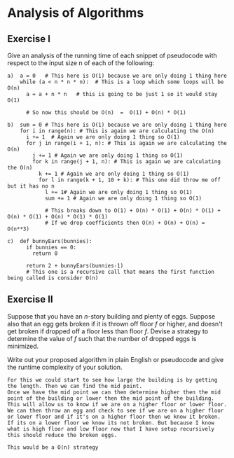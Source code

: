 # Analysis of Algorithms

## Exercise I

Give an analysis of the running time of each snippet of
pseudocode with respect to the input size n of each of the following:

```
a)  a = 0   # This here is O(1) because we are only doing 1 thing here
    while (a < n * n * n):  # This is a loop which some loops will be O(n)
      a = a + n * n   # this is going to be just 1 so it would stay O(1)

      # So now this should be O(n)  =  O(1) + O(n) * O(1)
```

```
b)  sum = 0 # This here is O(1) because we are only doing 1 thing here
    for i in range(n): # This is again we are calculating the O(n)
      i += 1  # Again we are only doing 1 thing so O(1)
      for j in range(i + 1, n): # This is again we are calculating the O(n)
        j += 1 # Again we are only doing 1 thing so O(1)
        for k in range(j + 1, n): # This is again we are calculating the O(n)
          k += 1 # Again we are only doing 1 thing so O(1)
          for l in range(k + 1, 10 + k): # This one did throw me off but it has no n
            l += 1# Again we are only doing 1 thing so O(1)
            sum += 1 # Again we are only doing 1 thing so O(1)

            # This breaks down to O(1) + O(n) * O(1) + O(n) * O(1) + O(n) * O(1) + O(n) * O(1) * O(1)
            # If we drop coefficients then O(n) + O(n) + O(n) = O(n**3)
```

```
c)  def bunnyEars(bunnies):
      if bunnies == 0:
        return 0

      return 2 + bunnyEars(bunnies-1)
      # This one is a recursive call that means the first function being called is consider O(n)
```

## Exercise II

Suppose that you have an _n_-story building and plenty of eggs. Suppose also that an egg gets broken if it is thrown off floor _f_ or higher, and doesn't get broken if dropped off a floor less than floor _f_. Devise a strategy to determine the value of _f_ such that the number of dropped eggs is minimized.

Write out your proposed algorithm in plain English or pseudocode and give the runtime complexity of your solution.

```
For this we could start to see how large the building is by getting the length. Then we can find the mid point.
Once we have the mid point we can then determine higher then the mid point of the building or lower then the mid point of the building.
This will allow us to know if we are on a higher floor or lower floor. We can then throw an egg and check to see if we are on a higher floor or lower floor and if it's on a higher floor then we know it broken. If its on a lower floor we know its not broken. But because I know what is high floor and low floor now that I have setup recursively this should reduce the broken eggs.

This would be a O(n) strategy


```

